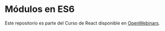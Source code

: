 # Módulos en ES6

Este repositorio es parte del Curso de React disponible en [OpenWebinars](https://openwebinars.net/cursos/react-js/?ref=land_trial&offer=&c=).
